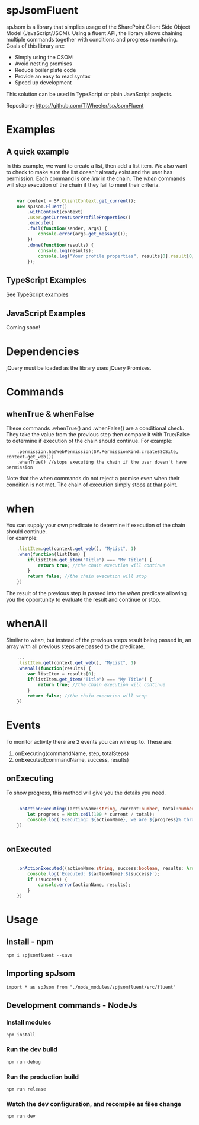 # spJsomFluent

spJsom is a library that simplies usage of the SharePoint Client Side Object Model (JavaScript/JSOM).
Using a fluent API, the library allows chaining multiple commands together with conditions and progress monitoring. 
Goals of this library are:
- Simply using the CSOM
- Avoid nesting promises
- Reduce boiler plate code
- Provide an easy to read syntax
- Speed up development

This solution can be used in TypeScript or plain JavaScript projects.

Repository: https://github.com/TjWheeler/spJsomFluent

# Examples
## A quick example

In this example, we want to create a list, then add a list item.  We also want to check to make sure the list doesn't already exist and the user has permission.
Each command is one *link* in the chain.  The *when* commands will stop execution of the chain if they fail to meet their criteria.
```javascript

	var context = SP.ClientContext.get_current();
    new spJsom.Fluent()
        .withContext(context)
        .user.getCurrentUserProfileProperties()
        .execute()
        .fail(function(sender, args) {
            console.error(args.get_message());
        })
        .done(function(results) {
            console.log(results);
            console.log("Your profile properties", results[0].result[0]);
        });
```

## TypeScript Examples

See [TypeScript examples](https://github.com/TjWheeler/spJsomFluent/examples/spJsomExamples-typescript.ts)

## JavaScript Examples

Coming soon!

# Dependencies

jQuery must be loaded as the library uses jQuery Promises.

# Commands

## whenTrue & whenFalse

These commands .whenTrue() and .whenFalse() are a conditional check.  They take the value from the previous step then compare it with True/False to determine if execution of the chain should continue.
For example:
```
	.permission.hasWebPermission(SP.PermissionKind.createSSCSite, context.get_web())
    .whenTrue() //stops executing the chain if the user doesn't have permission
```
Note that the when commands do not reject a promise even when their condition is not met.  The chain of execution simply stops at that point.

# when

You can supply your own predicate to determine if execution of the chain should continue.  
For example:
```javascript
	.listItem.get(context.get_web(), "MyList", 1)
	.when(function(listItem) {
		if(listItem.get_item("Title") === "My Title") {
			return true; //the chain execution will continue
		} 
		return false; //the chain execution will stop
	})
```
The result of the previous step is passed into the *when* predicate allowing you the opportunity to evaluate the result and continue or stop.

# whenAll

Similar to *when*, but instead of the previous steps result being passed in, an array with all previous steps are passed to the predicate.
```javascript
	...
	.listItem.get(context.get_web(), "MyList", 1)
	.whenAll(function(results) {
		var listItem = results[0];
		if(listItem.get_item("Title") === "My Title") {
			return true; //the chain execution will continue
		} 
		return false; //the chain execution will stop
	})
```

# Events

To monitor activity there are 2 events you can wire up to.  These are:
1. onExecuting(commandName, step, totalSteps)
2. onExecuted(commandName, success, results)

## onExecuting
To show progress, this method will give you the details you need.
```typescript

	.onActionExecuting((actionName:string, current:number, total:number) => {
        let progress = Math.ceil(100 * current / total);
        console.log(`Executing: ${actionName}, we are ${progress}% through.`);
    })
            
```

## onExecuted
```typescript

	.onActionExecuted((actionName:string, success:boolean, results: Array<any>) => {
        console.log(`Executed: ${actionName}:${success}`);
        if (!success) {
            console.error(actionName, results);
        }
    })

```



# Usage 

## Install - npm
`npm i spjsomfluent --save`

## Importing spJsom
```
import * as spJsom from "./node_modules/spjsomfluent/src/fluent"
```

## Development commands - NodeJs

### Install modules
`npm install`

### Run the dev build
`npm run debug`

### Run the production build
`npm run release`

### Watch the dev configuration, and recompile as files change
`npm run dev`


